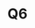 ---
basin: 'No'
cudn: true
floor: Ground
grade: 5
images: []
living_room: 'No'
location: North Court
name: Q6
network: Wired and Wireless
title: Q6
---